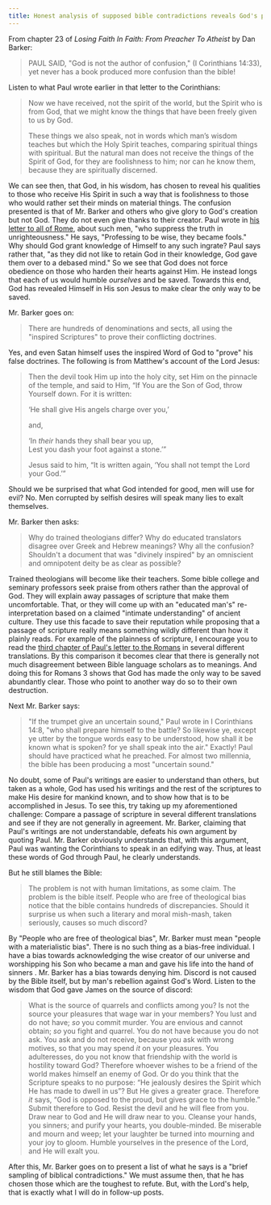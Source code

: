 ```yaml
---
title: Honest analysis of supposed bible contradictions reveals God's perfect character
---
```




From chapter 23 of *Losing Faith In Faith: From Preacher To Atheist* by Dan Barker:

> PAUL SAID, "God is not the author of confusion," (I Corinthians 14:33), yet never has a book produced more confusion than the bible!

Listen to what Paul wrote earlier in that letter to the Corinthians:

> Now we have received, not the spirit of the world, but the Spirit who is from God, that we might know the things that have been freely given to us by God.
> 
> These things we also speak, not in words which man’s wisdom teaches but which the Holy Spirit teaches, comparing spiritual things with spiritual. But the natural man does not receive the things of the Spirit of God, for they are foolishness to him; nor can he know them, because they are spiritually discerned.

We can see then, that God, in his wisdom, has chosen to reveal his qualities to those who receive His Spirit in such a way that is foolishness to those who would rather set their minds on material things. The confusion presented is that of Mr. Barker and others who give glory to God's creation but not God. They do not even give thanks to their creator. Paul wrote in [his letter to all of Rome](https://www.biblegateway.com/passage/?search=Romans+1-2&version=NKJV), about such men, "who suppress the truth in unrighteousness." He says, "Professing to be wise, they became fools." Why should God grant knowledge of Himself to any such ingrate? Paul says rather that, "as they did not like to retain God in their knowledge, God gave them over to a debased mind." So we see that God does not force obedience on those who harden their hearts against Him. He instead longs that each of us would humble *ourselves* and be saved. Towards this end, God has revealed Himself in His son Jesus to make clear the only way to be saved. 



Mr. Barker goes on:

> There are hundreds of denominations and sects, all using the "inspired Scriptures" to prove their conflicting doctrines.

Yes, and even Satan himself uses the inspired Word of God to "prove" his false doctrines. The following is from Matthew's account of the Lord Jesus:

> Then the devil took Him up into the holy city, set Him on the pinnacle of the temple, and said to Him, “If You are the Son of God, throw Yourself down. For it is written:
> 
> <span class="oblique">‘He shall give His angels charge over you,’</span>
> 
> and,
> 
> <span class="oblique">‘In</span> _their_ <span class="oblique">hands they shall bear you up,</span>  
> <span class="oblique">Lest you dash your foot against a stone.’</span>”
> 
> Jesus said to him, “It is written again, ‘You shall not tempt the <span class="small-caps">Lord</span> your God.’”

Should we be surprised that what God intended for good, men will use for evil? No. Men corrupted by selfish desires will speak many lies to exalt themselves.



Mr. Barker then asks:

> Why do trained theologians differ? Why do educated translators disagree over Greek and Hebrew meanings? Why all the confusion? Shouldn't a document that was "divinely inspired" by an omniscient and omnipotent deity be as clear as possible?

Trained theologians will become like their teachers. Some bible college and seminary professors seek praise from others rather than the approval of God. They will explain away passages of scripture that make them uncomfortable. That, or they will come up with an "educated man's" re-interpretation based on a claimed "intimate understanding" of ancient culture. They use this facade to save their reputation while proposing that a passage of scripture really means something wildly different than how it plainly reads. For example of the plainness of scripture, I encourage you to read the [third chapter of Paul's letter to the Romans](https://www.biblegateway.com/passage/?search=Romans+3&version=NASB) in several different translations. By this comparison it becomes clear that there is generally not much disagreement between Bible language scholars as to meanings. And doing this for Romans 3 shows that God has made the only way to be saved abundantly clear. Those who point to another way do so to their own destruction.



Next Mr. Barker says:

> "If the trumpet give an uncertain sound," Paul wrote in I Corinthians 14:8, "who shall prepare himself to the battle? So likewise ye, except ye utter by the tongue words easy to be understood, how shall it be known what is spoken? for ye shall speak into the air." Exactly! Paul should have practiced what he preached. For almost two millennia, the bible has been producing a most "uncertain sound."

No doubt, some of Paul's writings are easier to understand than others, but taken as a whole, God has used his writings and the rest of the scriptures to make His desire for mankind known, and to show how that is to be accomplished in Jesus. To see this, try taking up my aforementioned challenge: Compare a passage of scripture in several different translations and see if they are not generally in agreement. Mr. Barker, claiming that Paul's writings are not understandable, defeats his own argument by quoting Paul. Mr. Barker obviously understands that, with this argument, Paul was wanting the Corinthians to speak in an edifying way. Thus, at least these words of God through Paul, he clearly understands.



But he still blames the Bible:

> The problem is not with human limitations, as some claim. The problem is the bible itself. People who are free of theological bias notice that the bible contains hundreds of discrepancies. Should it surprise us when such a literary and moral mish-mash, taken seriously, causes so much discord?

By "People who are free of theological bias", Mr. Barker must mean "people with a materialistic bias". There is no such thing as a bias-free individual. I have a bias towards acknowledging the wise creator of our universe and worshipping his Son who became a man and gave his life into the hand of sinners . Mr. Barker has a bias towards denying him. Discord is not caused by the Bible itself, but by man's rebellion against God's Word. Listen to the wisdom that God gave James on the source of discord:

> What is the source of quarrels and conflicts among you? Is not the source your pleasures that wage war in your members? You lust and do not have; _so_ you commit murder. You are envious and cannot obtain; _so_ you fight and quarrel. You do not have because you do not ask. You ask and do not receive, because you ask with wrong motives, so that you may spend _it_ on your pleasures. You adulteresses, do you not know that friendship with the world is hostility toward God? Therefore whoever wishes to be a friend of the world makes himself an enemy of God. Or do you think that the Scripture speaks to no purpose: “He jealously desires the Spirit which He has made to dwell in us”? But He gives a greater grace. Therefore _it_ says, “<span class="small-caps">God is opposed to the proud, but gives grace to the humble</span>.” Submit therefore to God. Resist the devil and he will flee from you. Draw near to God and He will draw near to you. Cleanse your hands, you sinners; and purify your hearts, you double-minded. Be miserable and mourn and weep; let your laughter be turned into mourning and your joy to gloom. Humble yourselves in the presence of the Lord, and He will exalt you.



After this, Mr. Barker goes on to present a list of what he says is a "brief sampling of biblical contradictions." We must assume then, that he has chosen those which are the toughest to refute. But, with the Lord's help, that is exactly what I will do in follow-up posts.